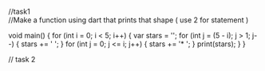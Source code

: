 //task1  
//Make a function using dart that prints that shape ( use 2 for statement )

void main() {
  for (int i = 0; i < 5; i++) {
    var stars = '';
    for (int j = (5 - i); j > 1; j--) {
      stars += ' ';
    }
    for (int j = 0; j <= i; j++) {
      stars += '* ';
    }
    print(stars);
  }
}

// task 2 



